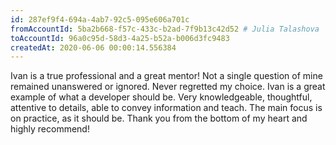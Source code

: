 ```yaml
---
id: 287ef9f4-694a-4ab7-92c5-095e606a701c	
fromAccountId: 5ba2b668-f57c-433c-b2ad-7f9b13c42d52	# Julia Talashova
toAccountId: 96a0c95d-58d3-4a25-b52a-b006d3fc9483
createdAt: 2020-06-06 00:00:14.556384
---
```


Ivan is a true professional and a great mentor! Not a single question of mine remained unanswered or ignored.
Never regretted my choice. Ivan is a great example of what a developer should be.
Very knowledgeable, thoughtful, attentive to details, able to convey information and teach. 
The main focus is on practice, as it should be. Thank you from the bottom of my heart and highly recommend!
